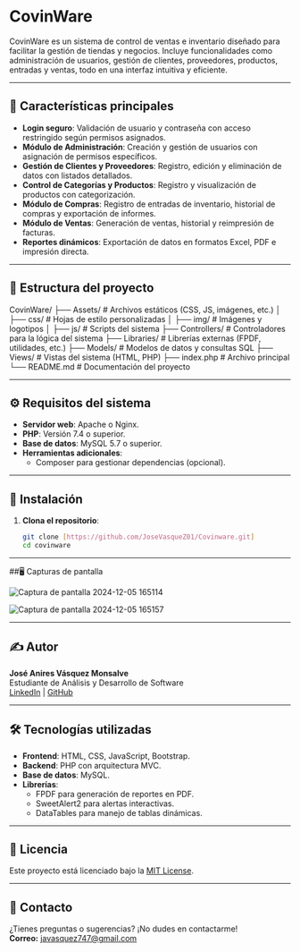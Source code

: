 # CovinWare

CovinWare es un sistema de control de ventas e inventario diseñado para facilitar la gestión de tiendas y negocios. Incluye funcionalidades como administración de usuarios, gestión de clientes, proveedores, productos, entradas y ventas, todo en una interfaz intuitiva y eficiente.

---

## 🚀 Características principales

- **Login seguro**: Validación de usuario y contraseña con acceso restringido según permisos asignados.
- **Módulo de Administración**: Creación y gestión de usuarios con asignación de permisos específicos.
- **Gestión de Clientes y Proveedores**: Registro, edición y eliminación de datos con listados detallados.
- **Control de Categorías y Productos**: Registro y visualización de productos con categorización.
- **Módulo de Compras**: Registro de entradas de inventario, historial de compras y exportación de informes.
- **Módulo de Ventas**: Generación de ventas, historial y reimpresión de facturas.
- **Reportes dinámicos**: Exportación de datos en formatos Excel, PDF e impresión directa.

---

## 📂 Estructura del proyecto

CovinWare/ ├── Assets/ # Archivos estáticos (CSS, JS, imágenes, etc.) │ ├── css/ # Hojas de estilo personalizadas │ ├── img/ # Imágenes y logotipos │ ├── js/ # Scripts del sistema ├── Controllers/ # Controladores para la lógica del sistema ├── Libraries/ # Librerías externas (FPDF, utilidades, etc.) ├── Models/ # Modelos de datos y consultas SQL ├── Views/ # Vistas del sistema (HTML, PHP) ├── index.php # Archivo principal └── README.md # Documentación del proyecto


---

## ⚙️ Requisitos del sistema

- **Servidor web**: Apache o Nginx.
- **PHP**: Versión 7.4 o superior.
- **Base de datos**: MySQL 5.7 o superior.
- **Herramientas adicionales**:
  - Composer para gestionar dependencias (opcional).

---

## 🔧 Instalación

1. **Clona el repositorio**:
   ```bash
   git clone [https://github.com/JoseVasqueZ01/Covinware.git]
   cd covinware

---

##🖥️ Capturas de pantalla

![Captura de pantalla 2024-12-05 165114](https://github.com/user-attachments/assets/4bccf388-b810-4682-a4da-c2094a8fbb0c)

![Captura de pantalla 2024-12-05 165157](https://github.com/user-attachments/assets/e256047a-4da3-4d5d-808e-26657904bbf7)

---

## ✍️ Autor

**José Anires Vásquez Monsalve**  
Estudiante de Análisis y Desarrollo de Software  
[LinkedIn](https://www.linkedin.com/in/josevasquezmonsalve/) | [GitHub](https://github.com/JoseVasqueZ01)

---

## 🛠️ Tecnologías utilizadas

- **Frontend**: HTML, CSS, JavaScript, Bootstrap.  
- **Backend**: PHP con arquitectura MVC.  
- **Base de datos**: MySQL.  
- **Librerías**:  
  - FPDF para generación de reportes en PDF.  
  - SweetAlert2 para alertas interactivas.  
  - DataTables para manejo de tablas dinámicas.

---

## 📄 Licencia

Este proyecto está licenciado bajo la [MIT License](LICENSE).

---
## 📩 Contacto

¿Tienes preguntas o sugerencias? ¡No dudes en contactarme!  
**Correo:** [javasquez747@gmail.com](mailto:javasquez747@gmail.com)



